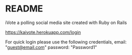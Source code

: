 # README
iVote a polling social media site created with Ruby on Rails

https://kaivote.herokuapp.com/login

For quick login please use the following credentials,
email: "guest@email.com"
password: "Password1"
